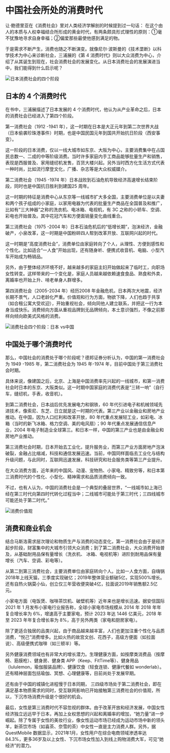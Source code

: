 # 中国社会所处的消费时代


让·鲍德里亚在《消费社会》里对人类经济学解剖的时候提到过一句话：
在这个由人的本质与人权幸福结合所形成的黄金时代，有两条颇具形式理性的原则：①毫不犹豫地寻求自身幸福；②偏爱那些最使他感到满足的物。

于是需求不断产生，消费也随之不断演变。就像尼尔·波斯曼的《技术垄断》以科学技术为中心来诊断社会，三浦展的《第 4 消费时代》则以大众消费为中心，介绍了从其诞生到现在，社会消费社会的发展变化。从日本消费社会的发展演进当中，我们能得到什么启示呢？

![日本消费社会的四个阶段](https://ftp.bmp.ovh/imgs/2021/03/95b25b94ff9c604f.png)

## 日本的 4 个消费时代
在书中，三浦展描述了日本发展的 4 个消费时代，他认为从产业革命之后，日本的消费社会已经进入了第四个阶段。

第一消费社会（1912 -1941 年），这一时期在日本是大正元年到第二次世界大战（日本偷袭珍珠港事件）时期，也是中国民国元年到国共开始抗日阶段（西安事变）。

这一阶段的日本消费，仅以一线大城市如东京、大阪为中心，主要消费集中在占国民总数一、二成的中等阶级消费。当时许多家庭内手工商品能够批量生产和销售，表现是西服普及、家用缝纫机发售，百货大楼兴起。另外当时西方化生活方式代表一种时尚，比如流行摩登文化，广播、杂志等是大众权威媒介。

第二消费社会（1945 -1974 年）日本战败到石油危机导致经济高速增长结束阶段，同时也是中国抗日胜利到建国25 周年。

这一时期的特征是消费中心从东京等一线城市扩大多全国，主要消费单位是以夫妻和两个孩子组成的小家庭，以家用电器为代表的批量生产商品在全国普及和推广，比如有“三大神器”之称的洗衣机、电冰箱、电视机，有 3C 之称的小轿车、空调、彩电也开始普及。其中花冠汽车和方便面销量变化曲线重合。

第三消费社会（1975 -2004 年）日本石油危机后的“低增长期”，泡沫经济，金融破产，小泉改革，这一时期是中国粉碎四人帮到改革开放、互联网兴起的时代。

这一时期是“高度消费社会”，消费单位由家庭转向了个人，从理性、方便到感性和个性化。比如适合“一人食”开始出现，还有随身听、便携式收音机、电脑、小型汽车开始成为畅销品。

另外，由于整体经济环境不好，越来越多的家庭主妇开始做起来了临时工，向职场女性转变。这样带来的一个变化是，家庭人员越来越依赖速食食品、熟食和外卖，离婚率也开始上升、啃老单身人群增多。

第四消费社会（2005-2034 年）经历2008 年金融危机，日本两次大地震，经济长期不景气，人口老龄化严重。价值观和行为方面，物欲下降，人们也趋于共享（如合租公寓大受欢迎），开始重视社会，倾向同他人建立联系，并把这一行为本身当成快乐。消费倾向方面从重视品牌到无品牌倾向，本土意识强烈，不像之前那样向倾向欧美式风格的消费。

 ![消费社会四个阶段：日本 vs中国](https://ftp.bmp.ovh/imgs/2021/03/5b68f2b3c4f1c9ea.png)

## 中国处于哪个消费时代

那么，中国社会的消费处于哪个阶段呢？德邦证券分析认为，中国的第一消费社会为 1949 -1985 年，第二消费社会为 1945 年-1974 年，目前中国处于第三消费社会时期。

具体来说，像建国之后，北京、上海是中国消费率先兴起的一线城市，和第一消费社会时日本的东京、大阪类似。这一时期中国家庭的消费代表是“三转一响”（自行车，缝纫机，手表，收音机）。

到第二消费社会，日本战后优先发展电力和钢铁，60 年代引进电子和机械领域先进技术，像索尼、东芝、日立就是这一时期的代表。第三产业以金融业和房地产业推动。在中国，因为人口红利和改革开放，80 年代重点发展轻工业，如彩电、冰箱（当时的新飞冰箱、格力空调、美的电风扇）；90 年代重点发展通信信息产业，2004 年电子制造业全球第三。和日本一样，中国的第三产业也是由金融业和房地产业推动。

第三消费社会时期，日本开始去工业化，提升服务业，而第三产业方面房地产泡沫破裂，金融占比缩减，科技和通信发展迅速。当前，中国同样面临去工业化与结构升级问题，与此同时，互联网迅速发展，科技研究和社会服务类等第三产业提升。

在大众消费方面，近年来的中国风、动漫、宠物热、小家电、精致穷等，和日本第三消费时代的个性化、小型化、精神需求和品质消费倾向一致。

不过，也有人认为，中国的消费社会是一个典型的叠层世界，“一线城市如上海已经在第三时代向第四时代转化过程当中；二线城市可能处于第三时代；三四线城市可能还处于第二时代。”

![消费价值观](https://ftp.bmp.ovh/imgs/2021/03/0146ecc9bb326e34.png)
 
## 消费和商业机会

结合马斯洛需求层次理论和物质生产与消费的动态变化，第一消费社会由于是经济起步阶段，财富集中的大城市引领大众消费；到了第二消费社会，大众消费开始普及，从基础耐用品保有量增长（洗衣机、 冰箱、电视机等）进阶到耐用品保有量增长（汽车、空调、彩电等）。

从第二到第三消费社会，主要消费单位由家庭转向个人。比如一人食方面，自嗨锅2018年上线天猫，三季度实现破亿；2019年整体营业额破5亿，实现500%增长。还有自热火锅莫小仙，创立仅三年营收便突破4亿，拉面说2019年销售额2.5亿元。

小家电方面（电饭煲、咖啡茶饮机、破壁机等）近年来也是增长迅速。据安信国际 2021 年 1 月发布小家电行业报告称，全球小家电市场规模从 2014 年 2018 年年复合增长率为 6%，增速高于主要家电，预计 2023 年达 1446 亿美元，2018 年至 2023 年年复合增长率为 8%，高于另外两类（家电和厨房家电）。

除了更适合独居的品类兴起，由于商品越来越丰富，人们也更加注重个性化与品质消费，“悦己”消费增多。比如火热的故宫文创、花西子，高级方便面（如拉面说）、高级便携式咖啡（如三顿半）等。

另外健康消费领域也有非常大的增长潜力。生理健康方面，如按摩类消费品（按摩椅、筋膜枪）、健身房、健身类 APP（Keep、FitTime等）、健身用品（lululemon，瑜伽服装品牌）、健康饮食（轻食连锁、健康代餐如 wonderlab）。还有精神层面包括瑜伽、冥想、心理健康等，目前尚处于发展早期。

 还有由于中国的城镇化进程慢于日本同期， 三四级市场处于第二消费社会，即在满足基本物质需求的同时，受互联网影响已开始接触第三消费社会的价值观，所以，下沉市场消费升级是个很好的机会。
 
 最后，女性是第三消费时代不容忽视的群体。由于改革开放和经济发展，中国女性经济独立远远早于日本，再加上女权思想的兴起和离婚率的增加，“她力量”进一步崛起。除了专属于女性的美妆行业，像女性运动市场已经成为运动市场中新的领头羊，新茶饮市场（如喜茶、奈雪的茶）中女性一直是主力消费人群。另外，据 QuestMobile 数据显示，2021年1月，女性用户在综合电商领域渗透率达 84.3%，更多36岁及以上女性、下沉市场女性加入到线上购物消费大军，可见“她经济”的潜力。